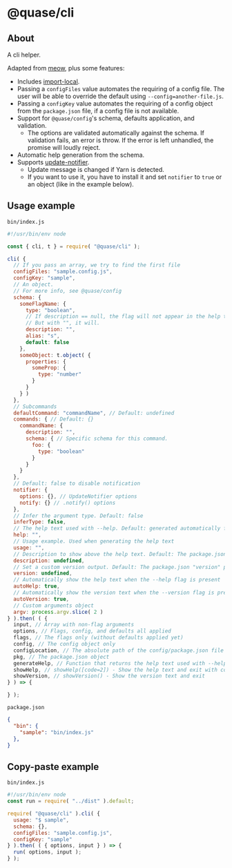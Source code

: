 # @quase/cli

## About

A cli helper.

Adapted from [meow](https://github.com/sindresorhus/meow), plus some features:

- Includes [import-local](https://github.com/sindresorhus/import-local).
- Passing a `configFiles` value automates the requiring of a config file. The user will be able to override the default using `--config=another-file.js`.
- Passing a `configKey` value automates the requiring of a config object from the `package.json` file, if a config file is not available.
- Support for `@quase/config`'s schema, defaults application, and validation.
  - The options are validated automatically against the schema. If validation fails, an error is throw. If the error is left unhandled, the promise will loudly reject.
- Automatic help generation from the schema.
- Supports [update-notifier](https://github.com/yeoman/update-notifier).
  - Update message is changed if Yarn is detected.
  - If you want to use it, you have to install it and set `notifier` to `true` or an object (like in the example below).

## Usage example

`bin/index.js`

```js
#!/usr/bin/env node

const { cli, t } = require( "@quase/cli" );

cli( {
  // If you pass an array, we try to find the first file
  configFiles: "sample.config.js",
  configKey: "sample",
  // An object.
  // For more info, see @quase/config
  schema: {
    someFlagName: {
      type: "boolean",
      // If description == null, the flag will not appear in the help text.
      // But with "", it will.
      description: "",
      alias: "s",
      default: false
    },
    someObject: t.object( {
      properties: {
        someProp: {
          type: "number"
        }
      }
    } )
  },
  // Subcommands
  defaultCommand: "commandName", // Default: undefined
  commands: { // Default: {}
    commandName: {
      description: "",
      schema: { // Specific schema for this command.
        foo: {
          type: "boolean"
        }
      }
    }
  },
  // Default: false to disable notification
  notifier: {
    options: {}, // UpdateNotifier options
    notify: {} // .notify() options
  },
  // Infer the argument type. Default: false
  inferType: false,
  // The help text used with --help. Default: generated automatically from schema
  help: "",
  // Usage example. Used when generating the help text
  usage: "",
  // Description to show above the help text. Default: The package.json "description" property
  description: undefined,
  // Set a custom version output. Default: The package.json "version" property
  version: undefined,
  // Automatically show the help text when the --help flag is present
  autoHelp: true,
  // Automatically show the version text when the --version flag is present
  autoVersion: true,
  // Custom arguments object
  argv: process.argv.slice( 2 )
} ).then( ( {
  input, // Array with non-flag arguments
  options, // Flags, config, and defaults all applied
  flags, // The flags only (without defaults applied yet)
  config, // The config object only
  configLocation, // The absolute path of the config/package.json file found
  pkg, // The package.json object
  generateHelp, // Function that returns the help text used with --help
  showHelp, // showHelp([code=2]) - Show the help text and exit with code
  showVersion, // showVersion() - Show the version text and exit
} ) => {

} );
```

`package.json`

```json
{
  "bin": {
    "sample": "bin/index.js"
  },
}
```

## Copy-paste example

`bin/index.js`

```js
#!/usr/bin/env node
const run = require( "../dist" ).default;

require( "@quase/cli" ).cli( {
  usage: "$ sample",
  schema: {},
  configFiles: "sample.config.js",
  configKey: "sample"
} ).then( ( { options, input } ) => {
  run( options, input );
} );
```
